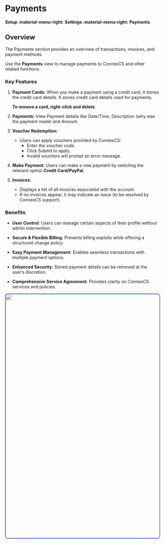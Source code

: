 # Payments

**Setup :material-menu-right: Settings :material-menu-right: Payments**

## Overview

The Payments section provides an overview of transactions, invoices, and payment methods.

Use the **Payments** view to manage payments to ConnexCS and other related functions.

### Key Features

1. **Payment Cards:** When you make a payment using a credit card, it stores the credit card details. It stores credit card details used for payments.

    **To remove a card, right-click and delete**.

2. **Payments:** View Payment details like Date/Time, Description (why was the payment made) and Amount.

3. **Voucher Redemption:**
      + Users can apply vouchers provided by ConnexCS:
        + Enter the voucher code.
        + Click Submit to apply.
        + Invalid vouchers will prompt an error message.

4. **Make Payment:** Users can make a new payment by selecting the relevant option **Credit Card/PayPal**.

5. **Invoices:**
      + Displays a list of all invoices associated with the account.
      + If no invoices appear, it may indicate an issue (to be resolved by ConnexCS support).

### Benefits

+ **User Control**: Users can manage certain aspects of their profile without admin intervention.

+ **Secure & Flexible Billing**: Prevents billing exploits while offering a structured change policy.

+ **Easy Payment Management**: Enables seamless transactions with multiple payment options.

+ **Enhanced Security**: Stored payment details can be removed at the user’s discretion.

+ **Comprehensive Service Agreement**: Provides clarity on ConnexCS services and policies.

<img src="/setup/img/paymentcards.png" width= "800" style="border: 2px solid #4472C4; border-radius: 8px;">
